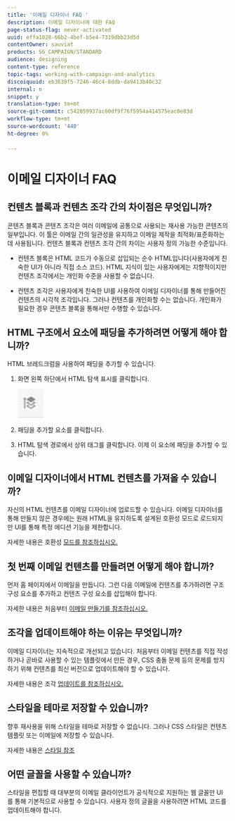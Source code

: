 ```yaml
---
title: '이메일 디자이너 FAQ '
description: 이메일 디자이너에 대한 FAQ
page-status-flag: never-activated
uuid: effa1028-66b2-4bef-b5e4-7319dbb23d5d
contentOwner: sauviat
products: SG_CAMPAIGN/STANDARD
audience: designing
content-type: reference
topic-tags: working-with-campaign-and-analytics
discoiquuid: eb3639f5-7246-46c4-8ddb-da9413b40c32
internal: n
snippet: y
translation-type: tm+mt
source-git-commit: c542859937ac60df9f76f5954a414575eac0e83d
workflow-type: tm+mt
source-wordcount: '440'
ht-degree: 0%

---
```



# 이메일 디자이너 FAQ

## 컨텐츠 블록과 컨텐츠 조각 간의 차이점은 무엇입니까?

콘텐츠 블록과 콘텐츠 조각은 여러 이메일에 공통으로 사용되는 재사용 가능한 콘텐츠의 일부입니다. 이 툴은 이메일 간의 일관성을 유지하고 이메일 제작을 최적화/표준화하는 데 사용됩니다. 컨텐츠 블록과 컨텐츠 조각 간의 차이는 사용자 정의 가능한 수준입니다.

* 컨텐츠 블록은 HTML 코드가 수동으로 삽입되는 순수 HTML입니다(사용자에게 친숙한 UI가 아니라 직접 소스 코드). HTML 지식이 있는 사용자에게는 지향적이지만 컨텐츠 조각에서는 개인화 수준을 사용할 수 없습니다.

* 컨텐츠 조각은 사용자에게 친숙한 UI를 사용하여 이메일 디자이너를 통해 만들어진 컨텐츠의 시각적 조각입니다. 그러나 컨텐츠를 개인화할 수는 없습니다. 개인화가 필요한 경우 콘텐츠 블록을 통해서만 수행할 수 있습니다.

## HTML 구조에서 요소에 패딩을 추가하려면 어떻게 해야 합니까?

HTML 브레드크럼을 사용하여 패딩을 추가할 수 있습니다.

1. 화면 왼쪽 하단에서 HTML 탐색 표시를 클릭합니다.

   ![](assets/do-not-localize/breadcrumb.png)

1. 패딩을 추가할 요소를 클릭합니다.
1. HTML 탐색 경로에서 상위 태그를 클릭합니다.
이제 이 요소에 패딩을 추가할 수 있습니다.

## 이메일 디자이너에서 HTML 컨텐츠를 가져올 수 있습니까?

자신의 HTML 컨텐츠를 이메일 디자이너에 업로드할 수 있습니다. 이메일 디자이너를 통해 만들지 않은 경우에는 원래 HTML을 유지하도록 설계된 호환성 모드로 로드되지만 UI를 통해 특정 에디션 기능을 제한합니다.

자세한 내용은 호환성 [모드를 참조하십시오.](../../designing/using/using-existing-content.md#compatibility-mode)

## 첫 번째 이메일 컨텐츠를 만들려면 어떻게 해야 합니까?

먼저 홈 페이지에서 이메일을 만듭니다.
그런 다음 이메일에 컨텐츠를 추가하려면 구조 구성 요소를 추가하고 컨텐츠 구성 요소를 삽입해야 합니다.

자세한 내용은 처음부터 [이메일 만들기를 참조하십시오.](../../designing/using/quick-start.md#from-scratch-email)

## 조각을 업데이트해야 하는 이유는 무엇입니까?

이메일 디자이너는 지속적으로 개선되고 있습니다. 처음부터 이메일 컨텐츠를 직접 작성하거나 곧바로 사용할 수 있는 템플릿에서 만든 경우, CSS 충돌 문제 등의 문제를 방지하기 위해 컨텐츠를 최신 버전으로 업데이트해야 할 수 있습니다.

자세한 내용은 조각 [업데이트를 참조하십시오.](../../designing/using/designing-content-in-adobe-campaign.md#email-designer-updates)

## 스타일을 테마로 저장할 수 있습니까?

향후 재사용을 위해 스타일을 테마로 저장할 수 없습니다. 그러나 CSS 스타일은 컨텐츠 템플릿 또는 이메일에 저장할 수 있습니다.

자세한 내용은 [스타일 참조](../../designing/using/styles.md)

## 어떤 글꼴을 사용할 수 있습니까?

스타일을 편집할 때 대부분의 이메일 클라이언트가 공식적으로 지원하는 웹 글꼴만 UI를 통해 기본적으로 사용할 수 있습니다. 사용자 정의 글꼴을 사용하려면 HTML 코드를 업데이트해야 합니다.
